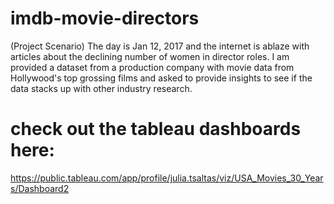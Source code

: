 # imdb-movie-directors
(Project Scenario) The day is Jan 12, 2017 and the internet is ablaze with articles about the declining number of women in director roles. I am provided a dataset from a production company with movie data from Hollywood's top grossing films and asked to provide  insights to see if the data stacks up with other industry research. 

# check out the tableau dashboards here:
https://public.tableau.com/app/profile/julia.tsaltas/viz/USA_Movies_30_Years/Dashboard2

